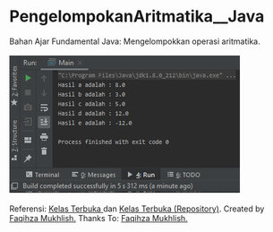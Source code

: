# PengelompokanAritmatika__Java
Bahan Ajar Fundamental Java: Mengelompokkan operasi aritmatika.<br><br>
<img src="https://github.com/RizkyKhapidsyah/PengelompokanAritmatika__Java/blob/master/results/Capture.PNG"><br><br>
Referensi: <a href="https://www.youtube.com/user/faqihzamukhlish"> Kelas Terbuka </a> dan <a href="https://github.com/kelasterbuka"> Kelas Terbuka (Repository)</a>. Created by <a href="https://github.com/faqihza">Faqihza Mukhlish.</a> Thanks To: <a href="https://www.youtube.com/channel/UCRGHjysoCemh4y7tCJQs30w/about">Faqihza Mukhlish.</a>
